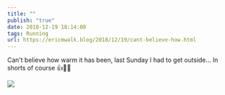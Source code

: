 ```yaml
---
title: ""
publish: "true"
date: 2018-12-19 18:14:00
tags: Running
url: https://ericmwalk.blog/2018/12/19/cant-believe-how.html
---
```


Can't believe how warm it has been, last Sunday I had to get outside... In shorts of course 👍🏃‍♂️

![](https://ericmwalk.blog/uploads/2022/7c4111531f.jpg)